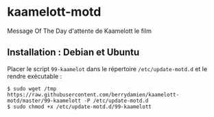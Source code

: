 # kaamelott-motd
Message Of The Day d'attente de Kaamelott le film

## Installation : Debian et Ubuntu

Placer le script `99-kaamelot` dans le répertoire `/etc/update-motd.d` et le rendre exécutable :

    $ sudo wget /tmp https://raw.githubusercontent.com/berrydamien/kaamelott-motd/master/99-kaamelott -P /etc/update-motd.d
    $ sudo chmod +x /etc/update-motd.d/99-kaamelott


